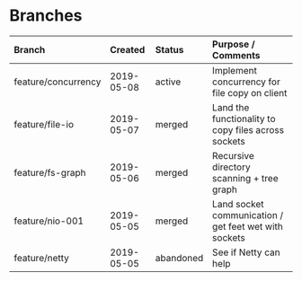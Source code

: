 # Branches

| Branch              | Created    | Status    | Purpose / Comments                                    |
| :------------------ | :--------- | :-------- | :---------------------------------------------------- |
| feature/concurrency | 2019-05-08 | active    | Implement concurrency for file copy on client         |
| feature/file-io     | 2019-05-07 | merged    | Land the functionality to copy files across sockets   |
| feature/fs-graph    | 2019-05-06 | merged    | Recursive directory scanning + tree graph             |
| feature/nio-001     | 2019-05-05 | merged    | Land socket communication / get feet wet with sockets |
| feature/netty       | 2019-05-05 | abandoned | See if Netty can help                                 |
